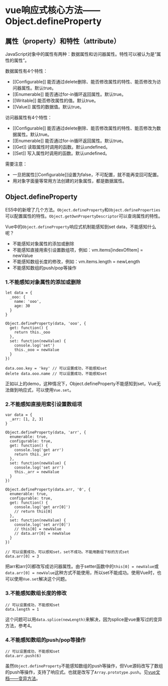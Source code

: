 # vue响应式核心方法——Object.defineProperty

## 属性（property）和特性（attribute）

JavaScript对象中的属性有两种：数据属性和访问器属性。特性可以被认为是“属性的属性”。

数据属性有4个特性：

* \[\[Configurable\]\]  能否通过delete删除、能否修改属性的特性、能否修改为访问器属性。默认true。
* \[\[Enumerable\]\]    能否通过for-in循环返回属性。默认true。
* \[\[Writable\]\]      能否修改属性的值。默认true。
* \[\[Value\]\]         属性的数据值。默认true。

访问器属性有4个特性：

* \[\[Configurable\]\]  能否通过delete删除、能否修改属性的特性、能否修改为数据属性。默认true。
* \[\[Enumerable\]\]    能否通过for-in循环返回属性。默认true。
* \[\[Get\]\]           读取属性时调用的函数。默认undefined。
* \[\[Set\]\]           写入属性时调用的函数。默认undefined。

需要注意：

* 一旦把属性\[\[Configurable\]\]设置为false，不可配置，就不能再变回可配置。
* 用对象字面量等常用方法创建的对象属性，都是数据属性。

## Object.defineProperty

ES5中的新增了几个方法。`Object.defineProperty`和`Object.defineProperties`可以配置属性的特性。`Object.getOwnPropertyDescriptor`可以查询属性的特性。

Vue中的`Object.defineProperty`响应式机制能感知到set data，不能感知什么呢？

* 不能感知对象属性的添加或删除
* 不能感知直接用索引设置数组项，例如：vm.items\[indexOfItem\] = newValue
* 不能感知数组长度的修改，例如：vm.items.length = newLength
* 不能感知数组的push/pop等操作

### 1.不能感知对象属性的添加或删除

```
let data = {
  _ooo: {
    name: 'ooo',
    age: 30
  }
}

Object.defineProperty(data, 'ooo', {
  get: function() {
    return this._ooo
  },
  set: function(newValue) {
    console.log('set')
    this._ooo = newValue
  }
})

data.ooo.key = 'key' // 可以设置成功，不能感知set
delete data.ooo.name // 可以设置成功，不能感知set
```

正如以上的demo，这种情况下，Object.defineProperty不能感知到set，Vue无法做到响应式，可以使用`Vue.set`。

### 2.不能感知直接用索引设置数组项

```
var data = {
  _arr: [1, 2, 3]
}

Object.defineProperty(data, 'arr', {
  enumerable: true,
  configurable: true,
  get: function() {
    console.log('get arr')
    return this._arr
  },
  set: function(newValue) {
    console.log('set arr')
    this._arr = newValue
  }
})

Object.defineProperty(data.arr, '0', {
  enumerable: true,
  configurable: true,
  get: function() {
    console.log('get arr[0]')
    // return this[0]
  },
  set: function(newValue) {
    console.log('set arr[0]')
    // this[0] = newValue
    // data.arr[0] = newValue
  }
})

// 可以设置成功，可以感知set，set不成功。不能用数组下标的方式set
data.arr[0] = 3 
```

把arr和arr\[0\]都改写成访问器属性。由于setter函数中的`this[0] = newValue`或`data.arr[0] = newValue`这种方式不能使用，所以set不能成功。使用Vue时，也可以使用`Vue.set`解决这个问题。

### 3.不能感知数组长度的修改

```
// 可以设置成功，不能感知set
data.length = 1
```

这个问题可以用`data.splice(newLength)`来解决，因为splice是vue重写过的变异方法，参考4。

### 4.不能感知数组的push/pop等操作

```
// 可以设置成功，不能感知set
data.arr.push(6)
```

虽然`Object.defineProperty`不能感知数组的push等操作，但Vue源码改写了数组的push等操作，支持了响应式。也就是改写了`Array.prototype.push`。见[vue文档——变异方法](https://cn.vuejs.org/v2/guide/list.html#变异方法)。

